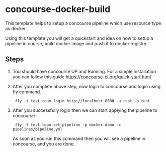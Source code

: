 # concourse-docker-build

This template helps to setup a concourse pipeline which use resource type as docker.

Using this template you will get a quickstart and idea on how to setup a pipeline in course, build docker image and push it to docker registry.

## Steps

1. Tou should have concourse UP and Running. For a simple installation you can follow this guide https://concourse-ci.org/quick-start.html 

2. After you complete above step, now login to concourse and login using fly command.

        fly -t test-team login http://localhost:8080 -u test -p test

3. After you successfully login then we can start applying the pipeline to concourse

        fly -t test-team set-pipeline -p docker-demo -c pipelines/pipeline.yml
    
    As soon as you run this command then you will see a pipeline in concourse, and you are done.